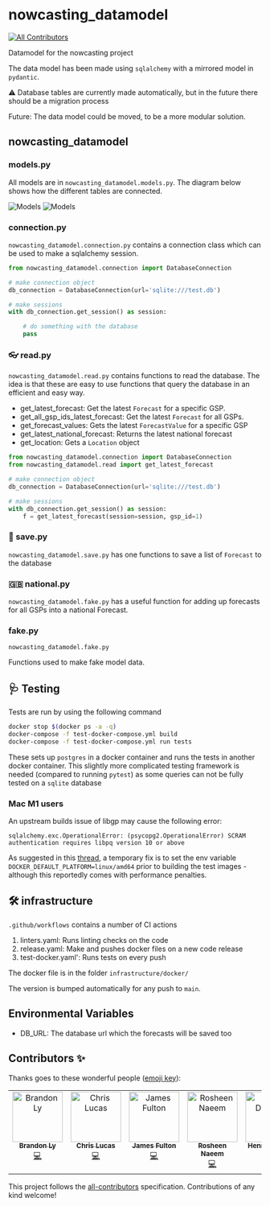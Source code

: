 # nowcasting_datamodel
<!-- ALL-CONTRIBUTORS-BADGE:START - Do not remove or modify this section -->
[![All Contributors](https://img.shields.io/badge/all_contributors-7-orange.svg?style=flat-square)](#contributors-)
<!-- ALL-CONTRIBUTORS-BADGE:END -->
Datamodel for the nowcasting project


The data model has been made using `sqlalchemy` with a mirrored model in `pydantic`.

⚠️ Database tables are currently made automatically,
but in the future there should be a migration process

Future: The data model could be moved, to be a more modular solution.

## nowcasting_datamodel

### models.py
All models are in `nowcasting_datamodel.models.py`.
The diagram below shows how the different tables are connected.

![Models](diagram.png)
![Models](diagram_pv.png)

### connection.py

`nowcasting_datamodel.connection.py` contains a connection class which can be used to make a sqlalchemy session.
```python
from nowcasting_datamodel.connection import DatabaseConnection

# make connection object
db_connection = DatabaseConnection(url='sqlite:///test.db')

# make sessions
with db_connection.get_session() as session:

    # do something with the database
    pass
```

### 👓 read.py

`nowcasting_datamodel.read.py` contains functions to read the database.
The idea is that these are easy to use functions that query the database in an efficient and easy way.

 - get_latest_forecast: Get the latest `Forecast` for a specific GSP.
 - get_all_gsp_ids_latest_forecast: Get the latest `Forecast` for all GSPs.
 - get_forecast_values: Gets the latest `ForecastValue` for a specific GSP
 - get_latest_national_forecast: Returns the latest national forecast
 - get_location: Gets a `Location` object

```python
from nowcasting_datamodel.connection import DatabaseConnection
from nowcasting_datamodel.read import get_latest_forecast

# make connection object
db_connection = DatabaseConnection(url='sqlite:///test.db')

# make sessions
with db_connection.get_session() as session:
    f = get_latest_forecast(session=session, gsp_id=1)
```

### 💾 save.py
`nowcasting_datamodel.save.py` has one functions to save a list of `Forecast` to the database

### 🇬🇧 national.py
`nowcasting_datamodel.fake.py` has a useful function for adding up forecasts for all GSPs into a national Forecast.

### fake.py
`nowcasting_datamodel.fake.py`

Functions used to make fake model data.


## 🩺 Testing

Tests are run by using the following command
```bash
docker stop $(docker ps -a -q)
docker-compose -f test-docker-compose.yml build
docker-compose -f test-docker-compose.yml run tests
```

These sets up `postgres` in a docker container and runs the tests in another docker container.
This slightly more complicated testing framework is needed (compared to running `pytest`)
as some queries can not be fully tested on a `sqlite` database

### Mac M1 users
An upstream builds issue of libgp may cause the following error:

`sqlalchemy.exc.OperationalError: (psycopg2.OperationalError) SCRAM authentication requires libpq version 10 or above`

As suggested in this [thread](https://stackoverflow.com/questions/62807717/how-can-i-solve-postgresql-scram-authentication-problem), a temporary fix is to set the env variable `DOCKER_DEFAULT_PLATFORM=linux/amd64` prior to building the test images - although this reportedly comes with performance penalties.

## 🛠️ infrastructure

`.github/workflows` contains a number of CI actions
1. linters.yaml: Runs linting checks on the code
2. release.yaml: Make and pushes docker files on a new code release
3. test-docker.yaml': Runs tests on every push

The docker file is in the folder `infrastructure/docker/`

The version is bumped automatically for any push to `main`.

## Environmental Variables

- DB_URL: The database url which the forecasts will be saved too

## Contributors ✨

Thanks goes to these wonderful people ([emoji key](https://allcontributors.org/docs/en/emoji-key)):

<!-- ALL-CONTRIBUTORS-LIST:START - Do not remove or modify this section -->
<!-- prettier-ignore-start -->
<!-- markdownlint-disable -->
<table>
  <tbody>
    <tr>
      <td align="center" valign="top" width="14.28%"><a href="http://lostcoding.com"><img src="https://avatars.githubusercontent.com/u/20285369?v=4?s=100" width="100px;" alt="Brandon Ly"/><br /><sub><b>Brandon Ly</b></sub></a><br /><a href="https://github.com/openclimatefix/nowcasting_datamodel/commits?author=branberry" title="Code">💻</a></td>
      <td align="center" valign="top" width="14.28%"><a href="https://github.com/lucasc896"><img src="https://avatars.githubusercontent.com/u/1273006?v=4?s=100" width="100px;" alt="Chris Lucas"/><br /><sub><b>Chris Lucas</b></sub></a><br /><a href="https://github.com/openclimatefix/nowcasting_datamodel/commits?author=lucasc896" title="Code">💻</a></td>
      <td align="center" valign="top" width="14.28%"><a href="https://github.com/dfulu"><img src="https://avatars.githubusercontent.com/u/41546094?v=4?s=100" width="100px;" alt="James Fulton"/><br /><sub><b>James Fulton</b></sub></a><br /><a href="https://github.com/openclimatefix/nowcasting_datamodel/commits?author=dfulu" title="Code">💻</a></td>
      <td align="center" valign="top" width="14.28%"><a href="https://github.com/roshnaeem"><img src="https://avatars.githubusercontent.com/u/47316899?v=4?s=100" width="100px;" alt="Rosheen Naeem"/><br /><sub><b>Rosheen Naeem</b></sub></a><br /><a href="https://github.com/openclimatefix/nowcasting_datamodel/commits?author=roshnaeem" title="Code">💻</a></td>
      <td align="center" valign="top" width="14.28%"><a href="https://github.com/Bvr4"><img src="https://avatars.githubusercontent.com/u/48734689?v=4?s=100" width="100px;" alt="Henri Dewilde"/><br /><sub><b>Henri Dewilde</b></sub></a><br /><a href="https://github.com/openclimatefix/nowcasting_datamodel/commits?author=Bvr4" title="Code">💻</a></td>
      <td align="center" valign="top" width="14.28%"><a href="https://github.com/Sahil-Chhoker"><img src="https://avatars.githubusercontent.com/u/155215308?v=4?s=100" width="100px;" alt="Sahil Chhoker"/><br /><sub><b>Sahil Chhoker</b></sub></a><br /><a href="https://github.com/openclimatefix/nowcasting_datamodel/commits?author=Sahil-Chhoker" title="Code">💻</a></td>
      <td align="center" valign="top" width="14.28%"><a href="https://github.com/abdalahsalah"><img src="https://avatars.githubusercontent.com/u/139065821?v=4?s=100" width="100px;" alt="Abdallah salah"/><br /><sub><b>Abdallah salah</b></sub></a><br /><a href="https://github.com/openclimatefix/nowcasting_datamodel/commits?author=abdalahsalah" title="Code">💻</a></td>
    </tr>
  </tbody>
</table>

<!-- markdownlint-restore -->
<!-- prettier-ignore-end -->

<!-- ALL-CONTRIBUTORS-LIST:END -->

This project follows the [all-contributors](https://github.com/all-contributors/all-contributors) specification. Contributions of any kind welcome!
